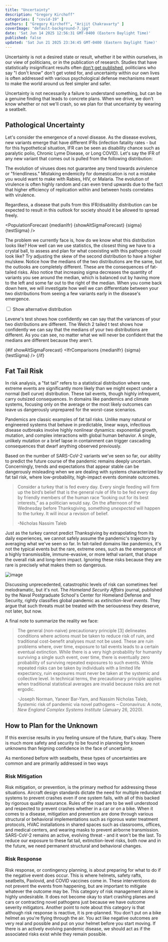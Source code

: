 ```yaml
---
title: "Uncertainty"
description: "Gregory Kirchoff"
categories: [ "covid-19" ]
authors: [ "Gregory Kirchoff", "Arijit Chakravarty" ]
coverImage: "default-background-7.jpg"
date: 'Sat Jun 14 2025 12:56:31 GMT-0400 (Eastern Daylight Time)'
published: false
updated: 'Sat Jun 21 2025 23:34:45 GMT-0400 (Eastern Daylight Time)'
---
```

<script> // usables
	import RecipeCard from '$lib/components/usables/RecipeCard/RecipeCard.svelte';
  import IfrDistributions from '$lib/components/internal/projects/PuncEq/IfrDistributions/IfrDistributions.svelte';
  import PopulationForecast from '$lib/components/internal/projects/PuncEq/PopulationForecast/PopulationForecast.svelte';
  import IfrComparisons from '$lib/components/internal/projects/PuncEq/IfrComparisons/IfrComparisons.svelte';
  import { Body1 } from '$lib/components/internal/typography';

  let medianIfr = $state(0.002);
  let sigma = $state(0.5);
   let testSigma = $state(0.5);
   let showAltSigmaForecast = $state(false);

  const handleCheckboxChange = () => {
    const scrollTarget = document.getElementById('hidden-scroll-to-target');
    scrollTarget.scrollIntoView({ behavior: 'smooth' });
  }
</script>

Uncertainty is not a desired state or result, whether it be within ourselves, in our view of politicians, or in the publication of research. Studies that have statistically insignificant results often [don't get published](https://pmc.ncbi.nlm.nih.gov/articles/PMC6573059/), politicians who say "I don't know" don't get voted for, and uncertainty within our own lives is often addressed with various psychological defense mechanisms meant to make the world around us feel simpler and safer.

Uncertainty is not necessarily a failure to understand something, but can be a genuine finding that leads to concrete plans. When we drive, we don't know whether or not we'll crash, so we plan for that uncertainty by wearing a seatbelt.

## Pathological Uncertainty

Let's consider the emergence of a novel disease. As the disease evolves, new variants emerge that have different IFRs (infection fatality rates - but for this hypothetical situation, IFR can be seen as disability chance such as paralytic polio, Chronic Lyme Disease, or Long COVID). Let's say the IFR of any new variant that comes out is pulled from the following distribution:

<span id="hidden-scroll-to-target" style="visibility: hidden;"></span>

<IfrDistributions bind:medianIfr bind:sigma bind:testSigma bind:showAltSigmaForecast showShowAltSigmaForecastCheckbox={false} />

The evolution of viruses does not guarantee any trend towards avirulence or "friendliness." Mistaking endemicity for domestication is not a mistake you would want to make with Rabies, HIV, or Malaria. The evolution of virulence is often highly random and can even trend upwards due to the fact that higher efficiency of replication within and between hosts correlates with virulence.

Regardless, a disease that pulls from this IFR/disability distribution can be expected to result in this outlook for society should it be allowed to spread freely.

<PopulationForecast {medianIfr} {showAltSigmaForecast} {sigma} {testSigma} />

The problem we currently face is, how do we know what this distribution looks like? How well can we use statistics, the closest thing we have to a crystal ball, to assess and plan for what coexisting with this pathogen could look like? Try adjusting the skew of the second distribution to have a higher mu/skew. Notice how the medians of the two distributions are the same, but the outlooks are completely different. These are the consequences of fat-tailed risks. Also notice that increasing sigma decreases the quantity of variants you see around the median, which is balanced out by having more to the left and some far out to the right of the median. When you come back down here, we will investigate how well we can differentiate between your two distributions from seeing a few variants early in the disease's emergence.

<div style="grid-column: content-start; margin-bottom: var(--spacing-16);">
  <label>
    <input type="checkbox" bind:checked={showAltSigmaForecast} on:change={handleCheckboxChange} /> <Body1 style="display: inline;">Show alternative distribution</Body1>
  </label>
</div>

Levene's test shows how confidently we can say that the variances of your two distributions are different. The Welch 2 tailed t test shows how confidently we can say that the medians of your two distributions are different. As you can see, no matter what we will never be confident that the medians are different because they aren't.

{#if showAltSigmaForecast}
<IfrComparisons {medianIfr} {sigma} {testSigma} />
{/if}

## Fat Tail Risk

In risk analysis, a "fat tail" refers to a statistical distribution where rare, extreme events are significantly more likely than we might expect under a normal (bell curve) distribution. These tail events, though highly infrequent, carry outsized consequences. In domains like pandemics and climate systems, focusing only on the average or the most likely outcomes can leave us dangerously unprepared for the worst-case scenarios.

Pandemics are classic examples of fat tail risks. Unlike many natural or engineered systems that behave in predictable, linear ways, infectious disease outbreaks involve highly nonlinear dynamics: exponential growth, mutation, and complex interactions with global human behavior. A single, unlikely mutation or a brief lapse in containment can trigger cascading consequences that dwarf anything observed previously.

Based on the number of SARS-CoV-2 variants we've seen so far, our ability to predict the future course of the pandemic remains deeply uncertain. Concerningly, trends and expectations that appear stable can be dangerously misleading when we are dealing with systems characterized by fat tail risk, where low-probability, high-impact events dominate outcomes.

> Consider a turkey that is fed every day. Every single feeding will firm up the bird’s belief that is the general rule of life to be fed every day by friendly members of the human race “looking out for its best interests,” as a politician would say. On the afternoon of the Wednesday before Thanksgiving, something *unexpected* will happen to the turkey. It will incur a revision of belief.
>
> -Nicholas Nassim Taleb

Just as the turkey cannot predict Thanksgiving by extrapolating from its daily experiences, we cannot safely assume the pandemic's trajectory by averaging what we've seen so far. In fait-tailed domains like pandemics, it's not the typical events but the rare, extreme ones, such as the emergence of a highly transmissible, immune-evasive, or more lethal variant, that shape the overall risk and long-term impact. Ignoring these risks because they are rare is precisely what makes them so dangerous.

![image](/images/postImages/uncertainty/image.png)

Discussing unprecedented, catastrophic levels of risk can sometimes feel melodramatic, but it's not. The *Homeland Security Affairs* journal, published by the Naval Postgraduate School's Center for Homeland Defense and Security, rightly classifies global pandemic as *extinction-level events*. They argue that such threats must be treated with the seriousness they deserve, not later, but now.

A final note to summarize the reality we face:

> The general (non-naive) precautionary principle [3] delineates conditions where actions must be taken to reduce risk of ruin, and traditional cost-benefit analyses must not be used. These are ruin problems where, over time, exposure to tail events leads to a certain eventual extinction. While there is a very high probability for humanity surviving a single such event, over time, there is eventually zero probability of surviving repeated exposures to such events. While repeated risks can be taken by individuals with a limited life expectancy, ruin exposures must never be taken at the systemic and collective level. In technical terms, the precautionary principle applies when traditional statistical averages are invalid because risks are not ergodic.
>
> -Joseph Norman, Yaneer Bar-Yam, and Nassim Nicholas Taleb, Systemic risk of pandemic via novel pathogens – Coronavirus: A note, *New England Complex Systems Institute* (January 26, 2020).

## How to Plan for the Unknown

If this exercise results in you feeling unsure of the future, that's okay. There is much more safety and security to be found in planning for known unknowns than feigning confidence in the face of uncertainty.

As mentioned before with seatbelts, these types of uncertainties are common and are primarily addressed in two ways

### Risk Mitigation

Risk mitigation, or prevention, is the primary method for addressing these situations. Aircraft design standards dictate the need for multiple redundant systems to prevent crashes even if one system fails, with all of this backed by rigorous quality assurance. Rules of the road are to be well understood and respected to prevent crashes whether in a car or on a bike. When it comes to a disease, mitigation and prevention are done through various structural or behavioral implementations such as rigorous water treatment protocols, HVAC installations in shared spaces such as classrooms, offices, and medical centers, and wearing masks to prevent airborne transmission. SARS-CoV-2 remains an active, evolving threat - and it won't be the last. To reduce our exposure to these fat tail, extinction-level risks, both now and in the future, we need permanent structural and behavioral changes.

### Risk Response

Risk response, or contingency planning, is about preparing for what to do if the negative event does occur. This is where helmets, safety rafts, seatbelts, Paxlovid, and COVID vaccines come in. These interventions do not prevent the events from happening, but are important to mitigate whatever the outcome may be. This category of risk management alone is highly undesirable. It does not become okay to start crashing planes and cars or contracting novel pathogens just because we have outcome severity mitigators. Another point to note about this category is that although risk response is reactive, it is pre-planned. You don't put on a bike helmet as you're flying through the air. You act like negative outcomes are very real and possible and put on your helmet before you start moving. If there is an actively evolving pandemic disease, we should act as if the associated risks exist while they remain possible.
